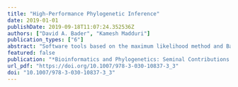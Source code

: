 ```yaml
---
title: "High-Performance Phylogenetic Inference"
date: 2019-01-01
publishDate: 2019-09-18T11:07:24.352536Z
authors: ["David A. Bader", "Kamesh Madduri"]
publication_types: ["6"]
abstract: "Software tools based on the maximum likelihood method and Bayesian methods are widely used for phylogenetic tree inference. This article surveys recent research on parallelization and performance optimization of state-of-the-art tree inference tools. We outline advances in shared-memory multicore parallelization, optimizations for efficient Graphics Processing Unit (GPU) execution, as well as large-scale distributed-memory parallelization."
featured: false
publication: "*Bioinformatics and Phylogenetics: Seminal Contributions of Bernard Moret*"
url_pdf: "https://doi.org/10.1007/978-3-030-10837-3_3"
doi: "10.1007/978-3-030-10837-3_3"
---
```


